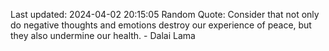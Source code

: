 Last updated: 2024-04-02 20:15:05
Random Quote: Consider that not only do negative thoughts and emotions destroy our experience of peace, but they also undermine our health. - Dalai Lama